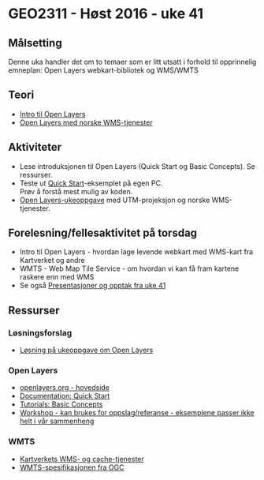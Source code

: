 # GEO2311 - Høst 2016 - uke 41

## Målsetting

Denne uka handler det om to temaer som er litt utsatt i forhold til opprinnelig emneplan:
Open Layers webkart-bibliotek og WMS/WMTS

## Teori

- [Intro til Open Layers](openlayers-intro.html)
- [Open Layers med norske WMS-tjenester](openlayers-norge.html)

## Aktiviteter

- Lese introduksjonen til Open Layers (Quick Start og Basic Concepts). Se ressurser.
- Teste ut [Quick Start](http://openlayers.org/en/latest/doc/quickstart.html)-eksemplet på egen PC.  
Prøv å forstå mest mulig av koden.
- [Open Layers-ukeoppgave](ukeoppgave-openlayers.html) med UTM-projeksjon og norske WMS-tjenester.

## Forelesning/fellesaktivitet på torsdag

- Intro til Open Layers - hvordan lage levende webkart med WMS-kart fra Kartverket og andre
- WMTS - Web Map Tile Service - om hvordan vi kan få fram kartene raskere enn med WMS
- Se også [Presentasjoner og opptak fra uke 41](index.html)

## Ressurser

### Løsningsforslag

- [Løsning på ukeoppgave om Open Layers](ukeoppgave-openlayers-l-forslag.html)

### Open Layers

- [openlayers.org - hovedside](http://openlayers.org/)
- [Documentation: Quick Start](http://openlayers.org/en/latest/doc/quickstart.html)
- [Tutorials: Basic Concepts](http://openlayers.org/en/latest/doc/tutorials/concepts.html)
- [Workshop - kan brukes for oppslag/referanse - eksemplene passer ikke helt i vår sammenheng](http://openlayers.org/workshop/en/)

### WMTS
- [Kartverkets WMS- og cache-tjenester](http://www.kartverket.no/Kart/Gratis-kartdata/WMS-tjenester/)
- [WMTS-spesifikasjonen fra OGC](http://portal.opengeospatial.org/files/?artifact_id=35326)
